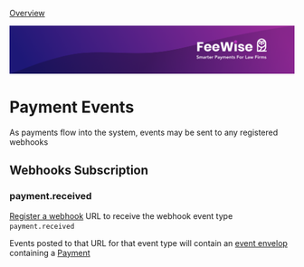[ Overview](./README.md)

![plot](./images/linkedin.png)


# Payment Events

As payments flow into the system, events may be sent to any registered webhooks


## Webhooks Subscription

### payment.received 

[Register a webhook](../../reference/partner-openapispec.yaml/paths/~1api~1v3~1partner~1webhooks/post) URL to 
receive the webhook event type `payment.received`

Events posted to that URL for that event type will contain an 
[event envelop](../../reference/partner-openapispec.yaml/components/schemas/WebhookEvent) containing a 
[Payment](../../reference/partner-openapispec.yaml/components/schemas/Payment) 

